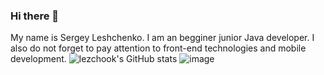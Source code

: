### Hi there 👋
My name is Sergey Leshchenko. I am an begginer junior Java developer.
I also do not forget to pay attention to front-end technologies and mobile development.
![lezchook's GitHub stats](https://github-readme-stats.vercel.app/api?username=lezchook&hide=contribs,prs)
![image](https://w7.pngwing.com/pngs/87/670/png-transparent-cat-cartoon-drawing-mr-mammal-cat-like-mammal-animals-thumbnail.png)
<!--
**lezchook/lezchook** is a ✨ _special_ ✨ repository because its `README.md` (this file) appears on your GitHub profile.

Here are some ideas to get you started:

- 🔭 I’m currently working on ...
- 🌱 I’m currently learning ...
- 👯 I’m looking to collaborate on ...
- 🤔 I’m looking for help with ...
- 💬 Ask me about ...
- 📫 How to reach me: ...
- 😄 Pronouns: ...
- ⚡ Fun fact: ...
-->
